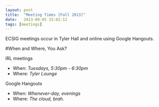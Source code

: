 ```yaml
---
layout: post
title:  "Meeting Times [Fall 2013]"
date:   2013-09-05 15:02:12
tags: [meetings]
---
```



ECSIG meetings occur in Tyler Hall and online using Google Hangouts.

#When and Where, You Ask?

IRL meetings

- When:  *Tuesdays, 5:30pm - 6:30pm*
- Where: *Tyler Lounge*

Google Hangouts

- When:  *Whenever-day, evenings*
- Where: *The cloud, brah.*
